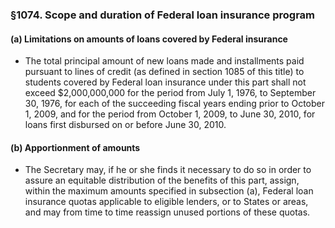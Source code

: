 ### §1074. Scope and duration of Federal loan insurance program
#### (a) Limitations on amounts of loans covered by Federal insurance
* The total principal amount of new loans made and installments paid pursuant to lines of credit (as defined in section 1085 of this title) to students covered by Federal loan insurance under this part shall not exceed $2,000,000,000 for the period from July 1, 1976, to September 30, 1976, for each of the succeeding fiscal years ending prior to October 1, 2009, and for the period from October 1, 2009, to June 30, 2010, for loans first disbursed on or before June 30, 2010.

#### (b) Apportionment of amounts
* The Secretary may, if he or she finds it necessary to do so in order to assure an equitable distribution of the benefits of this part, assign, within the maximum amounts specified in subsection (a), Federal loan insurance quotas applicable to eligible lenders, or to States or areas, and may from time to time reassign unused portions of these quotas.